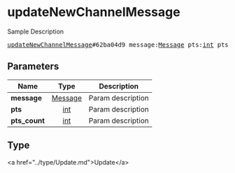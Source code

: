 # updateNewChannelMessage

Sample Description

<pre>
<a href="../constructor/updateNewChannelMessage.md">updateNewChannelMessage</a>#62ba04d9 message:<a href="../type/Message.md">Message</a> pts:<a href="../type/int.md">int</a> pts_count:<a href="../type/int.md">int</a> = <a href="../type/Update.md">Update</a>;
</pre>

## Parameters

| Name | Type | Description |
|------|:----:|-------------|
| **message** | <a href="../type/Message.md">Message</a> | Param description |
| **pts** | <a href="../type/int.md">int</a> | Param description |
| **pts_count** | <a href="../type/int.md">int</a> | Param description |

## Type

&lt;a href=&#34;../type/Update.md&#34;&gt;Update&lt;/a&gt;

